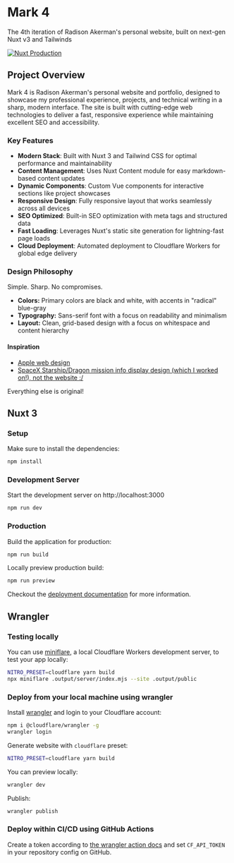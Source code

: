 # Mark 4

The 4th iteration of Radison Akerman's personal website, built on next-gen Nuxt v3 and Tailwinds

[![Nuxt Production](https://github.com/rak3rman/mark4/actions/workflows/production_deploy.yml/badge.svg)](https://github.com/rak3rman/mark4/actions/workflows/production_deploy.yml)

## Project Overview

Mark 4 is Radison Akerman's personal website and portfolio, designed to showcase my professional experience, projects, and technical writing in a sharp, modern interface. The site is built with cutting-edge web technologies to deliver a fast, responsive experience while maintaining excellent SEO and accessibility.

### Key Features

- **Modern Stack**: Built with Nuxt 3 and Tailwind CSS for optimal performance and maintainability
- **Content Management**: Uses Nuxt Content module for easy markdown-based content updates
- **Dynamic Components**: Custom Vue components for interactive sections like project showcases
- **Responsive Design**: Fully responsive layout that works seamlessly across all devices
- **SEO Optimized**: Built-in SEO optimization with meta tags and structured data
- **Fast Loading**: Leverages Nuxt's static site generation for lightning-fast page loads
- **Cloud Deployment**: Automated deployment to Cloudflare Workers for global edge delivery

### Design Philosophy

Simple. Sharp. No compromises.

- **Colors:** Primary colors are black and white, with accents in "radical" blue-gray
- **Typography:** Sans-serif font with a focus on readability and minimalism
- **Layout:** Clean, grid-based design with a focus on whitespace and content hierarchy

#### Inspiration

- [Apple web design](https://www.apple.com)
- [SpaceX Starship/Dragon mission info display design (which I worked on!), not the website :/](https://www.spacex.com)

Everything else is original!

## Nuxt 3

### Setup

Make sure to install the dependencies:
```bash
npm install
```

### Development Server

Start the development server on http://localhost:3000

```bash
npm run dev
```

### Production

Build the application for production:

```bash
npm run build
```

Locally preview production build:

```bash
npm run preview
```

Checkout the [deployment documentation](https://v3.nuxtjs.org/docs/deployment) for more information.

## Wrangler

### Testing locally

You can use [miniflare](https://miniflare.dev/), a local Cloudflare Workers development server, to test your app locally:

```bash
NITRO_PRESET=cloudflare yarn build
npx miniflare .output/server/index.mjs --site .output/public
```

### Deploy from your local machine using wrangler

Install [wrangler](https://github.com/cloudflare/wrangler) and login to your Cloudflare account:

```bash
npm i @cloudflare/wrangler -g
wrangler login
```

Generate website with `cloudflare` preset:

```bash
NITRO_PRESET=cloudflare yarn build
```

You can preview locally:

```bash
wrangler dev
```

Publish:

```bash
wrangler publish
```

### Deploy within CI/CD using GitHub Actions

Create a token according to [the wrangler action docs](https://github.com/marketplace/actions/deploy-to-cloudflare-workers-with-wrangler#authentication) and set `CF_API_TOKEN` in your repository config on GitHub.
